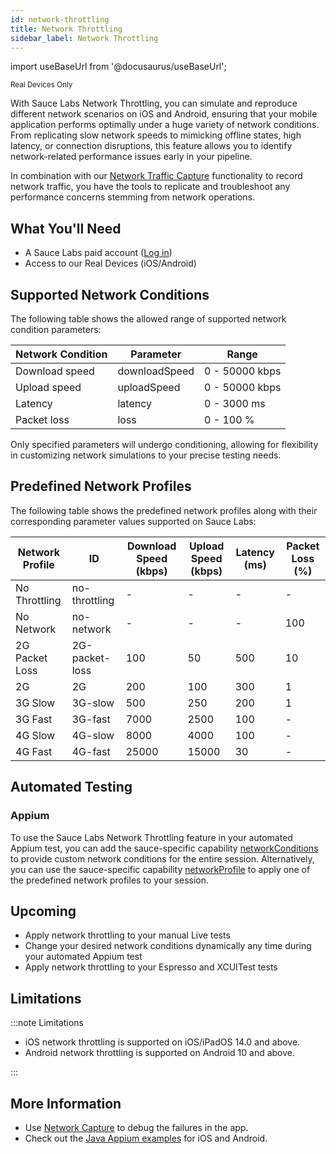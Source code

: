 ```yaml
---
id: network-throttling
title: Network Throttling
sidebar_label: Network Throttling
---
```


import useBaseUrl from '@docusaurus/useBaseUrl';

<p><small><span className="sauceGreen">Real Devices Only</span></small></p>

With Sauce Labs Network Throttling, you can simulate and reproduce different network scenarios on iOS and Android, ensuring that your mobile application performs optimally under 
a huge variety of network conditions. From replicating slow network speeds to mimicking offline states, high latency, or connection disruptions,
this feature allows you to identify network-related performance issues early in your pipeline.

In combination with our [Network Traffic Capture](https://docs.saucelabs.com/mobile-apps/features/network-capture/) functionality to record network traffic,
you have the tools to replicate and troubleshoot any performance concerns stemming from network operations.

## What You'll Need

- A Sauce Labs paid account ([Log in](https://accounts.saucelabs.com/am/XUI/#login/))
- Access to our Real Devices (iOS/Android)

## Supported Network Conditions

The following table shows the allowed range of supported network condition parameters:

<table>
  <thead>
    <tr>
      <th>Network Condition</th>
      <th>Parameter</th>
      <th>Range</th>
    </tr>
  </thead>
  <tbody>
    <tr>
      <td>Download speed</td>
      <td>downloadSpeed</td>
      <td>0 - 50000 kbps</td>
    </tr>
    <tr>
      <td>Upload speed</td>
      <td>uploadSpeed</td>
      <td>0 - 50000 kbps</td>
    </tr>
    <tr>
      <td>Latency</td>
      <td>latency</td>
      <td>0 - 3000 ms</td>
    </tr>
    <tr>
      <td>Packet loss</td>
      <td>loss</td>
      <td>0 - 100 %</td>
    </tr>
  </tbody>
</table>

Only specified parameters will undergo conditioning, allowing for flexibility in customizing network simulations to your precise testing needs.

## Predefined Network Profiles

The following table shows the predefined network profiles along with their corresponding parameter values supported on Sauce Labs:

<table>
  <thead>
    <tr>
      <th>Network Profile</th>
      <th>ID</th>
      <th>Download Speed (kbps)</th>
      <th>Upload Speed (kbps)</th>
      <th>Latency (ms)</th>
      <th>Packet Loss (%)</th>
    </tr>
  </thead>
  <tbody>
    <tr>
      <td>No Throttling</td>
      <td>no-throttling</td>
      <td>-</td>
      <td>-</td>
      <td>-</td>
      <td>-</td>
    </tr>
    <tr>
      <td>No Network</td>
      <td>no-network</td>
      <td>-</td>
      <td>-</td>
      <td>-</td>
      <td>100</td>
    </tr>
    <tr>
      <td>2G Packet Loss</td>
      <td>2G-packet-loss</td>
      <td>100</td>
      <td>50</td>
      <td>500</td>
      <td>10</td>
    </tr>
    <tr>
      <td>2G</td>
      <td>2G</td>
      <td>200</td>
      <td>100</td>
      <td>300</td>
      <td>1</td>
    </tr>
    <tr>
      <td>3G Slow</td>
      <td>3G-slow</td>
      <td>500</td>
      <td>250</td>
      <td>200</td>
      <td>1</td>
    </tr>
    <tr>
      <td>3G Fast</td>
      <td>3G-fast</td>
      <td>7000</td>
      <td>2500</td>
      <td>100</td>
      <td>-</td>
    </tr>
    <tr>
      <td>4G Slow</td>
      <td>4G-slow</td>
      <td>8000</td>
      <td>4000</td>
      <td>100</td>
      <td>-</td>
    </tr>
    <tr>
      <td>4G Fast</td>
      <td>4G-fast</td>
      <td>25000</td>
      <td>15000</td>
      <td>30</td>
      <td>-</td>
    </tr>
  </tbody>
</table>

## Automated Testing

### Appium
To use the Sauce Labs Network Throttling feature in your automated Appium test, you can add the sauce-specific capability
[networkConditions](https://docs.saucelabs.com/dev/test-configuration-options/#networkconditions) to provide custom network conditions for
the entire session.
Alternatively, you can use the sauce-specific capability [networkProfile](https://docs.saucelabs.com/dev/test-configuration-options/#networkprofile)
to apply one of the predefined network profiles to your session.

## Upcoming

* Apply network throttling to your manual Live tests
* Change your desired network conditions dynamically any time during your automated Appium test
* Apply network throttling to your Espresso and XCUITest tests

## Limitations
:::note Limitations

- iOS network throttling is supported on iOS/iPadOS 14.0 and above.
- Android network throttling is supported on Android 10 and above.

:::


## More Information

- Use [Network Capture](https://docs.saucelabs.com/mobile-apps/features/network-capture/) to debug the failures in the app.
- Check out the [Java Appium examples](https://github.com/saucelabs-training/demo-java/tree/main/appium/appium-app/appium-app-examples/src/test/java/com/examples/network_throttling) for iOS and Android.
